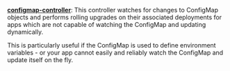 

**[configmap-controller](https://github.com/fabric8io/configmapcontroller)**:
This controller watches for changes to ConfigMap objects and performs rolling upgrades on their associated deployments for apps 
which are not capable of watching the ConfigMap and updating dynamically.

This is particularly useful if the ConfigMap is used to define environment variables - 
or your app cannot easily and reliably watch the ConfigMap and update itself on the fly.
